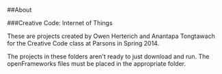 ##About

###Creative Code: Internet of Things

These are projects created by Owen Herterich and Anantapa Tongtawach for the Creative Code class at Parsons in Spring 2014.

The projects in these folders aren't ready to just download and run. The openFrameworks files must be placed in the appropriate folder.